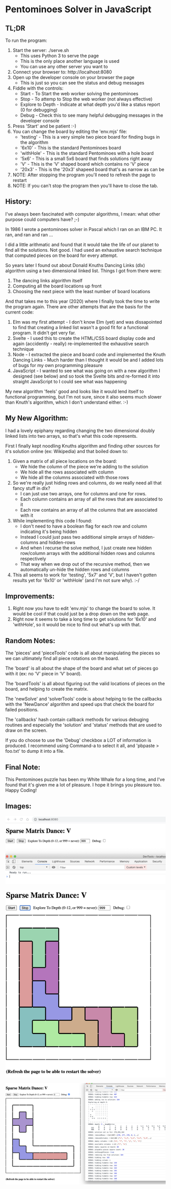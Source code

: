 # Pentominoes Solver in JavaScript

## TL;DR

To run the program:

1. Start the server: ./serve.sh
   * This uses Python 3 to serve the page
   * This is the only place another language is used
   * You can use any other server you want to
2. Connect your browser to: http://localhost:8080
3. Open up the developer console on your browser the page
   * This is just so you can see the status and debug messages
4. Fiddle with the controls:
   * Start - To Start the web worker solving the pentominoes
   * Stop - To attemp to Stop the web worker (not always effective)
   * Explore to Depth - Indicate at what depth you'd like a status report (0 for debugging)
   * Debug - Check this to see many helpful debugging messages in the developer console
5. Press 'Start' and be patient :-)
6. You can change the board by editing the 'env.mjs' file:
   * 'testing' - This is a very simple two piece board for finding bugs in the algorithm
   * '6x10' - This is the standard Pentominoes board
   * 'withHole' - This is the standard Pentominoes with a hole board
   * '5x6' - This is a small 5x6 board that finds solutions right away
   * 'V' - This is the 'V' shaped board which contains no 'V' piece
   * '20x3' - This is the '20x3' shapeed board that's as narrow as can be
7. NOTE: After stopping the program you'll need to refresh the page to restart
8. NOTE: If you can't stop the program then you'll have to close the tab.


## History:

I've always been fascinated with computer algorithms, I mean: what other purpose could computers have? ;-)

In 1986 I wrote a pentominoes solver in Pascal which I ran on an IBM PC.  It ran, and ran and ran ...

I did a little arithmatic and found that it would take the life of our planet to find all the solutions. Not good.  I had used an exhaustive search technique that computed pieces on the board for every attempt.

So years later I found out about Donald Knuths Dancing Links (dlx) algorithm using a two dimensional linked list.  Things I got from there were:

1. The dancing links algorithm itself
2. Computing all the board locations up front
3. Choosing the next piece with the least number of board locations

And that takes me to this year (2020) where I finally took the time to write the program again.  There are other attempts that are the basis for the current code:

1. Elm was my first attempt - I don't know Elm (yet) and was dissapointed to find that creating a linked list wasn't a good fit for a functional program.  It didn't get very far.
2. Svelte - I used this to create the HTML/CSS board display code and again (accidently - really) re-implemented the exhaustive search technique
3. Node - I extracted the piece and board code and implemented the Knuth Dancing Links - Much harder than I thought it would be and I added lots of bugs for my own programming pleasure
4. JavaScript - I wanted to see what was going on with a new algorithm I designed (see below) and so took the Svelte bits and re-formed it into straight JavaScript to I could see what was happening

My new algorithm 'feels' good and looks like it would lend itself to functional programming, but I'm not sure, since it also seems much slower than Knuth's algorithm, which I don't understand either. :-)


## My New Algorithm:

I had a lovely epiphany regarding changing the two dimensional doubly linked lists into two arrays, so that's what this code represents.

First I finally kept noodling Knuths algorithm and finding other sources for it's solution online (ex: Wikipedia) and that boiled down to:

1. Given a matrix of all piece locations on the board:
   * We hide the column of the piece we're adding to the solution
   * We hide all the rows associated with column
   * We hide all the columns associated with those rows
2. So we're really just hiding rows and columns, do we really need all that fancy stuff in dlx?
   * I can just use two arrays, one for columns and one for rows.
   * Each column contains an array of all the rows that are associated to it
   * Each row contains an array of all the columns that are associated with it
3. While implementing this code I found:
   * I don't need to have a boolean flag for each row and column indicating it's being hidden
   * Instead I could just pass two additional simple arrays of hidden-columns and hidden-rows
   * And when I recurse the solve method, I just create new hidden row/column arrays with the additional hidden rows and columns respectively
   * That way when we drop out of the recursive method, then we automatically un-hide the hidden rows and columns
4. This all seems to work for 'testing', '5x7' and 'V', but I haven't gotten results yet for '6x10' or 'withHole' (and I'm not sure why). :-/


## Improvements:

1. Right now you have to edit 'env.mjs' to change the board to solve.  It would be cool if that could just be a drop down on the web page.
2. Right now it seems to take a long time to get solutions for '6x10' and 'withHole', so it would be nice to find out what's up with that.


## Random Notes:

The 'pieces' and 'pieceTools' code is all about manipulating the pieces so we can ultimately find all piece rotations on the board.

The 'board' is all about the shape of the board and what set of pieces go with it (ex: no 'V' piece in 'V' board).

The 'boardTools' is all about figuring out the valid locations of pieces on the board, and helping to create the matrix.

The 'newSolve' and 'solverTools' code is about helping to tie the callbacks with the 'NewDance' algorithm and speed ups that check the board for failed positions.

The 'callbacks' hash contain callback methods for various debuging routines and especially the 'solution' and 'status' methods that are used to draw on the screen.

If you do choose to use the 'Debug' checkbox a LOT of information is produced.  I recommend using Command-a to select it all, and 'pbpaste > foo.txt' to dump it into a file.


## Final Note:

This Pentominoes puzzle has been my White Whale for a long time, and I've found that it's given me a lot of pleasure.  I hope it brings you pleasure too.  Happy Coding!


## Images:

![Starting screen](/images/starting.png)

![Solution](/images/solution.png)

![Debugging](/images/debugging.png)


